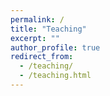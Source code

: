 ```yaml
---
permalink: /
title: "Teaching"
excerpt: ""
author_profile: true
redirect_from: 
  - /teaching/
  - /teaching.html
---
```



